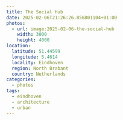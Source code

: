 ```yaml
---
title: The Social Hub
date: 2025-02-06T21:26:26.856801104+01:00
photos:
  - url: image:2025-02-06-the-social-hub
    width: 3000
    height: 4000
location:
  latitude: 51.44599
  longitude: 5.4614
  locality: Eindhoven
  region: North Brabant
  country: Netherlands
categories:
  - photos
tags:
  - eindhoven
  - architecture
  - urban
---
```


